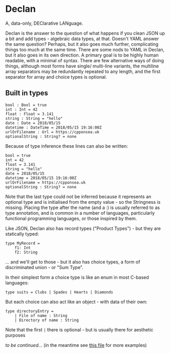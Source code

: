 # Declan
A, data-only, DEClarative LANguage.

Declan is the answer to the question of what happens if you clean JSON up a bit and add types - algebraic data types, at that.
Doesn't YAML answer the same question? Perhaps, but it also goes much further, complicating things too much at the same time. There are some nods to YAML in Declan, but it also goes in its own direction. A primary goal is to be highly human readable, with a minimal of syntax. There are few alternative ways of doing things, although most forms have single/ multi-line variants, the multiline array separators may be redundantly repeated to any length, and the first separator for array and choice types is optional.

## Built in types

```
bool : Bool = true
int : Int = 42
float : Float = 3.141
string : String = "hello"
date : Date = 2018/05/15
datetime : DateTime = 2018/05/15 19:16:00Z
urlOrFilename : Url = https://cpponsea.uk
optionalString : String? = none
``` 


Because of type inference these lines can also be written:

```
bool = true
int = 42
float = 3.141
string = "hello"
date = 2018/05/15
datetime = 2018/05/15 19:16:00Z
urlOrFilename = https://cpponsea.uk
optionalString : String? = none
```

Note that the last type could not be inferred because it represents an optional type and is initialised from the empty value - so the Stringness is missing. Placing the type after the name (and a :) is usually referred to as type annotation, and is common in a number of languages, particularly functional programming languages, or those inspired by them.

Like JSON, Declan also has record types ("Product Types") - but they are statically typed:

```
type MyRecord =
    f1: Int
    f2: String
```
... and we'll get to those - but it also has choice types, a form of discriminated union - or "Sum Type".

In their simplest form a choice type is like an enum in most C-based languages:


`type suits = Clubs | Spades | Hearts | Diamonds`


But each choice can also act like an object - with data of their own:

```
type directoryEntry =
    | File of name : String
    | Directory of name : String
```

Note that the first `|` there is optional - but is usually there for aesthetic purposes

_to be continued..._
(in the meantime see [this file](decl.decl) for more examples)